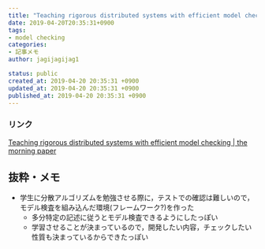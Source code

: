 ```yaml
---
title: "Teaching rigorous distributed systems with efficient model checking"
date: 2019-04-20T20:35:31+0900
tags:
- model checking
categories:
- 記事メモ
author: jagijagijag1

status: public
created_at: 2019-04-20 20:35:31 +0900
updated_at: 2019-04-20 20:35:31 +0900
published_at: 2019-04-20 20:35:31 +0900
---
```

### リンク
[Teaching rigorous distributed systems with efficient model checking \| the morning paper](https://blog.acolyer.org/2019/04/17/teaching-rigorous-distributed-systems-with-efficient-model-checking/)

## 抜粋・メモ
- 学生に分散アルゴリズムを勉強させる際に，テストでの確認は難しいので，モデル検査を組み込んだ環境(フレームワーク?)を作った
  - 多分特定の記述に従うとモデル検査できるようにしたっぽい
  - 学習させることが決まっているので，開発したい内容，チェックしたい性質も決まっているからできたっぽい
